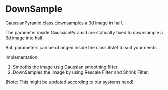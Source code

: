 # DownSample

GaussianPyramid class downsamples a 3d image in half. 

The parameter inside GaussianPyramid are statically fixed to downsample a 3d image into half.

But, parameters can be changed inside the class itslef to suit your needs. 

Implementation
1) Smooths the image usig Gaussian smoothing filter.
2) DownSamples the image by using Rescale Filter and Shrink Filter.

(Note: This might be updated according to our systems need)
